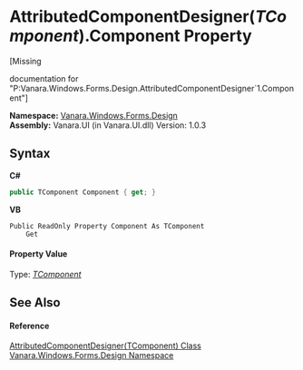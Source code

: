 # AttributedComponentDesigner(*TComponent*).Component Property 
 

\[Missing <summary> documentation for "P:Vanara.Windows.Forms.Design.AttributedComponentDesigner`1.Component"\]

**Namespace:**&nbsp;<a href="47183544-7c44-c1e2-cf57-c68e49a55933">Vanara.Windows.Forms.Design</a><br />**Assembly:**&nbsp;Vanara.UI (in Vanara.UI.dll) Version: 1.0.3

## Syntax

**C#**<br />
``` C#
public TComponent Component { get; }
```

**VB**<br />
``` VB
Public ReadOnly Property Component As TComponent
	Get
```


#### Property Value
Type: <a href="fb96f0da-65c4-e97f-dd8b-56cfa157e3f4">*TComponent*</a>

## See Also


#### Reference
<a href="fb96f0da-65c4-e97f-dd8b-56cfa157e3f4">AttributedComponentDesigner(TComponent) Class</a><br /><a href="47183544-7c44-c1e2-cf57-c68e49a55933">Vanara.Windows.Forms.Design Namespace</a><br />